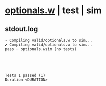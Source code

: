 # [optionals.w](../../../../../examples/tests/valid/optionals.w) | test | sim

## stdout.log
```log
- Compiling valid/optionals.w to sim...
✔ Compiling valid/optionals.w to sim...
pass ─ optionals.wsim (no tests)
 




Tests 1 passed (1) 
Duration <DURATION>

```

